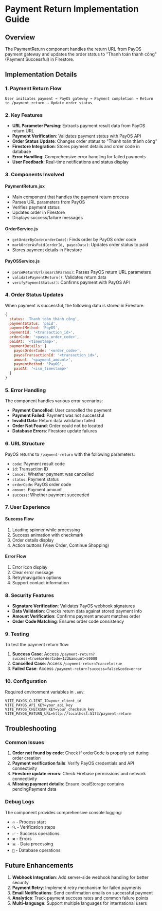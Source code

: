 # Payment Return Implementation Guide

## Overview
The PaymentReturn component handles the return URL from PayOS payment gateway and updates the order status to "Thanh toán thành công" (Payment Successful) in Firestore.

## Implementation Details

### 1. Payment Return Flow
```
User initiates payment → PayOS gateway → Payment completion → Return to /payment-return → Update order status
```

### 2. Key Features
- **URL Parameter Parsing**: Extracts payment result data from PayOS return URL
- **Payment Verification**: Validates payment status with PayOS API
- **Order Status Update**: Changes order status to "Thanh toán thành công" 
- **Firestore Integration**: Stores payment details and order code in database
- **Error Handling**: Comprehensive error handling for failed payments
- **User Feedback**: Real-time notifications and status display

### 3. Components Involved

#### PaymentReturn.jsx
- Main component that handles the payment return process
- Parses URL parameters from PayOS
- Verifies payment status
- Updates order in Firestore
- Displays success/failure messages

#### OrderService.js
- `getOrderByCode(orderCode)`: Finds order by PayOS order code
- `markOrderAsPaid(orderId, payosData)`: Updates order status to paid
- Stores payment details in Firestore

#### PayOSService.js  
- `parseReturnUrl(searchParams)`: Parses PayOS return URL parameters
- `validatePaymentReturn()`: Validates return data
- `verifyPaymentStatus()`: Confirms payment with PayOS API

### 4. Order Status Updates

When payment is successful, the following data is stored in Firestore:

```javascript
{
  status: 'Thanh toán thành công',
  paymentStatus: 'paid', 
  paymentMethod: 'PayOS',
  paymentId: '<transaction_id>',
  orderCode: '<payos_order_code>',
  paidAt: '<timestamp>',
  paymentDetails: {
    payosOrderCode: '<order_code>',
    payosTransactionId: '<transaction_id>',
    amount: '<payment_amount>',
    paymentMethod: 'PayOS',
    paidAt: '<iso_timestamp>'
  }
}
```

### 5. Error Handling

The component handles various error scenarios:
- **Payment Cancelled**: User cancelled the payment
- **Payment Failed**: Payment was not successful
- **Invalid Data**: Return data validation failed
- **Order Not Found**: Order could not be located
- **Database Errors**: Firestore update failures

### 6. URL Structure

PayOS returns to `/payment-return` with the following parameters:
- `code`: Payment result code
- `id`: Transaction ID
- `cancel`: Whether payment was cancelled
- `status`: Payment status
- `orderCode`: PayOS order code
- `amount`: Payment amount
- `success`: Whether payment succeeded

### 7. User Experience

#### Success Flow
1. Loading spinner while processing
2. Success animation with checkmark
3. Order details display
4. Action buttons (View Order, Continue Shopping)

#### Error Flow  
1. Error icon display
2. Clear error message
3. Retry/navigation options
4. Support contact information

### 8. Security Features

- **Signature Verification**: Validates PayOS webhook signatures
- **Data Validation**: Checks return data against stored payment info
- **Amount Verification**: Confirms payment amount matches order
- **Order Code Matching**: Ensures order code consistency

### 9. Testing

To test the payment return flow:

1. **Success Case**: Access `/payment-return?success=true&orderCode=123&amount=50000`
2. **Cancelled Case**: Access `/payment-return?cancel=true`
3. **Failed Case**: Access `/payment-return?success=false&code=error`

### 10. Configuration

Required environment variables in `.env`:
```
VITE_PAYOS_CLIENT_ID=your_client_id
VITE_PAYOS_API_KEY=your_api_key  
VITE_PAYOS_CHECKSUM_KEY=your_checksum_key
VITE_PAYOS_RETURN_URL=http://localhost:5173/payment-return
```

## Troubleshooting

### Common Issues

1. **Order not found by code**: Check if orderCode is properly set during order creation
2. **Payment verification fails**: Verify PayOS credentials and API connectivity
3. **Firestore update errors**: Check Firebase permissions and network connectivity
4. **Missing payment details**: Ensure localStorage contains pendingPayment data

### Debug Logs

The component provides comprehensive console logging:
- `🔥` - Process start
- `🔍` - Verification steps  
- `✅` - Success operations
- `❌` - Errors
- `📊` - Data processing
- `💾` - Database operations

## Future Enhancements

1. **Webhook Integration**: Add server-side webhook handling for better security
2. **Payment Retry**: Implement retry mechanism for failed payments
3. **Email Notifications**: Send confirmation emails on successful payment
4. **Analytics**: Track payment success rates and common failure points
5. **Multi-language**: Support multiple languages for international users